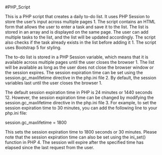 #PHP_Script

This is a PHP script that creates a daily to-do list. It uses PHP Session to store the user’s input across multiple pages 1. The script contains an HTML form that allows the user to enter a task and save it to the list. The list is stored in an array and is displayed on the same page. The user can add multiple tasks to the list, and the list will be updated accordingly. The script also checks if the task already exists in the list before adding it 1. The script uses Bootstrap 5 for styling. 

The to-do list is stored in a PHP Session variable, which means that it is available across multiple pages until the user closes the browser 1. The list will be available as long as the user does not close the browser window or the session expires. The session expiration time can be set using the session.gc_maxlifetime directive in the php.ini file 2. By default, the session variables last until the user closes the browser 1.

The default session expiration time in PHP is 24 minutes or 1440 seconds 12. However, the session expiration time can be changed by modifying the session.gc_maxlifetime directive in the php.ini file 3. For example, to set the session expiration time to 30 minutes, you can add the following line to your php.ini file:

session.gc_maxlifetime = 1800

This sets the session expiration time to 1800 seconds or 30 minutes. Please note that the session expiration time can also be set using the ini_set() function in PHP 4. The session will expire after the specified time has elapsed since the last request from the user.
